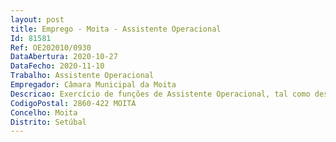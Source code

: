 ```yaml
--- 
layout: post
title: Emprego - Moita - Assistente Operacional
Id: 81581
Ref: OE202010/0930
DataAbertura: 2020-10-27
DataFecho: 2020-11-10
Trabalho: Assistente Operacional
Empregador: Câmara Municipal da Moita
Descricao: Exercício de funções de Assistente Operacional, tal como descrito no anexo a que se refere o n.º 2 do artigo 88º da Lei 35 2014 de 20 06, ao qual corresponde o grau 1 de complexidade funcional, nomeadamente Conservação Manutenção de espaços verdes e arvoredo– limpeza de canteiros, execução de sachas mondas, plantação de árvores, arbustos e herbáceas. Sementeira de relva. Corte de relva com máquinas corta relvas e roçadoras. Construção de redes de rega, assentamento de tubagens e colocação de aspersores. Poda de árvores e arbustos. Desmatações diversas em zonas naturalizadas. Execução de regas de espaços verdes.
CodigoPostal: 2860-422 MOITA
Concelho: Moita
Distrito: Setúbal
--- 
```

